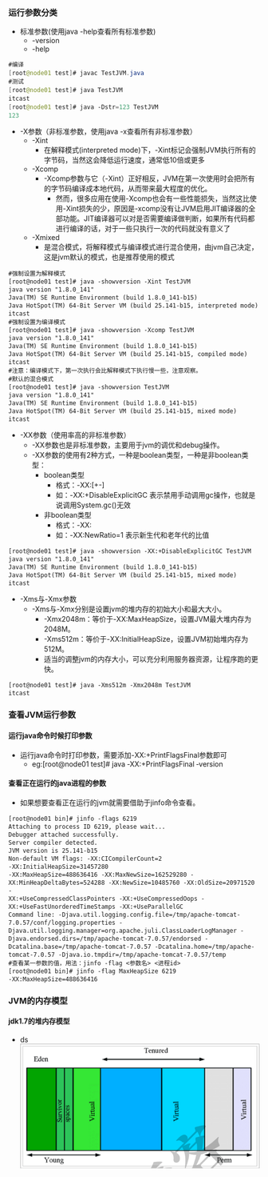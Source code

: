 ### 运行参数分类
* 标准参数(使用java -help查看所有标准参数)
    * -version
    * -help
```java   
#编译
[root@node01 test]# javac TestJVM.java
#测试
[root@node01 test]# java TestJVM
itcast
[root@node01 test]# java ‐Dstr=123 TestJVM
123
```
* -X参数（非标准参数，使用java -x查看所有非标准参数）
    * -Xint
        * 在解释模式(interpreted mode)下，-Xint标记会强制JVM执行所有的字节码，当然这会降低运行速度，通常低10倍或更多
    * -Xcomp
        * -Xcomp参数与它（-Xint）正好相反，JVM在第一次使用时会把所有的字节码编译成本地代码，从而带来最大程度的优化。
            * 然而，很多应用在使用-Xcomp也会有一些性能损失，当然这比使用-Xint损失的少，原因是-xcomp没有让JVM启用JIT编译器的全部功能。JIT编译器可以对是否需要编译做判断，如果所有代码都进行编译的话，对于一些只执行一次的代码就没有意义了
    * -Xmixed
        * 是混合模式，将解释模式与编译模式进行混合使用，由jvm自己决定，这是jvm默认的模式，也是推荐使用的模式    
```jshelllanguage
#强制设置为解释模式
[root@node01 test]# java ‐showversion ‐Xint TestJVM
java version "1.8.0_141"
Java(TM) SE Runtime Environment (build 1.8.0_141‐b15)
Java HotSpot(TM) 64‐Bit Server VM (build 25.141‐b15, interpreted mode)
itcast
#强制设置为编译模式
[root@node01 test]# java ‐showversion ‐Xcomp TestJVM
java version "1.8.0_141"
Java(TM) SE Runtime Environment (build 1.8.0_141‐b15)
Java HotSpot(TM) 64‐Bit Server VM (build 25.141‐b15, compiled mode)
itcast
#注意：编译模式下，第一次执行会比解释模式下执行慢一些，注意观察。
#默认的混合模式
[root@node01 test]# java ‐showversion TestJVM
java version "1.8.0_141"
Java(TM) SE Runtime Environment (build 1.8.0_141‐b15)
Java HotSpot(TM) 64‐Bit Server VM (build 25.141‐b15, mixed mode)
itcast
```
* -XX参数（使用率高的非标准参数）
    * -XX参数也是非标准参数，主要用于jvm的调优和debug操作。
    * -XX参数的使用有2种方式，一种是boolean类型，一种是非boolean类型：
        * boolean类型
            * 格式：-XX:[+-]
            * 如：-XX:+DisableExplicitGC 表示禁用手动调用gc操作，也就是说调用System.gc()无效
        * 非boolean类型
            * 格式：-XX:
            * 如：-XX:NewRatio=1 表示新生代和老年代的比值
```jshelllanguage
[root@node01 test]# java ‐showversion ‐XX:+DisableExplicitGC TestJVM
java version "1.8.0_141"
Java(TM) SE Runtime Environment (build 1.8.0_141‐b15)
Java HotSpot(TM) 64‐Bit Server VM (build 25.141‐b15, mixed mode)
itcast
``` 
* -Xms与-Xmx参数
    * -Xms与-Xmx分别是设置jvm的堆内存的初始大小和最大大小。
        * -Xmx2048m：等价于-XX:MaxHeapSize，设置JVM最大堆内存为2048M。
        * -Xms512m：等价于-XX:InitialHeapSize，设置JVM初始堆内存为512M。
        * 适当的调整jvm的内存大小，可以充分利用服务器资源，让程序跑的更快。
```jshelllanguage
[root@node01 test]# java ‐Xms512m ‐Xmx2048m TestJVM
itcast
```
### 查看JVM运行参数
#### 运行java命令时候打印参数
* 运行java命令时打印参数，需要添加-XX:+PrintFlagsFinal参数即可
    * eg:[root@node01 test]# java ‐XX:+PrintFlagsFinal ‐version
#### 查看正在运行的java进程的参数
* 如果想要查看正在运行的jvm就需要借助于jinfo命令查看。
```jshelllanguage
[root@node01 bin]# jinfo ‐flags 6219
Attaching to process ID 6219, please wait...
Debugger attached successfully.
Server compiler detected.
JVM version is 25.141‐b15
Non‐default VM flags: ‐XX:CICompilerCount=2 ‐XX:InitialHeapSize=31457280
‐XX:MaxHeapSize=488636416 ‐XX:MaxNewSize=162529280 ‐
XX:MinHeapDeltaBytes=524288 ‐XX:NewSize=10485760 ‐XX:OldSize=20971520 ‐
XX:+UseCompressedClassPointers ‐XX:+UseCompressedOops ‐
XX:+UseFastUnorderedTimeStamps ‐XX:+UseParallelGC
Command line: ‐Djava.util.logging.config.file=/tmp/apache‐tomcat‐
7.0.57/conf/logging.properties ‐
Djava.util.logging.manager=org.apache.juli.ClassLoaderLogManager ‐
Djava.endorsed.dirs=/tmp/apache‐tomcat‐7.0.57/endorsed ‐
Dcatalina.base=/tmp/apache‐tomcat‐7.0.57 ‐Dcatalina.home=/tmp/apache‐
tomcat‐7.0.57 ‐Djava.io.tmpdir=/tmp/apache‐tomcat‐7.0.57/temp
#查看某一参数的值，用法：jinfo ‐flag <参数名> <进程id>
[root@node01 bin]# jinfo ‐flag MaxHeapSize 6219
‐XX:MaxHeapSize=488636416
```
### JVM的内存模型
#### jdk1.7的堆内存模型
* ds
![](images/jdk7.png)





















